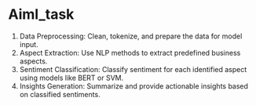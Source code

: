# Aiml_task
1. Data Preprocessing: Clean, tokenize, and prepare the data for model input.
2. Aspect Extraction: Use NLP methods to extract predefined business aspects.
3. Sentiment Classification: Classify sentiment for each identified aspect using models like BERT or SVM. 
4. Insights Generation: Summarize and provide actionable insights based on classified sentiments.
